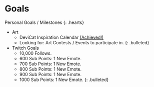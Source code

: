 # Goals

Personal Goals / Milestones
{: .hearts}

* Art
  - DeviCat Inspiration Calendar [(Achieved!)](https://www.redbubble.com/people/devicatoutlet/calendars/29043609-devicat-inspiration-calendar?asc=u&p=calendar)
  - Looking for: Art Contests / Events to participate in.
  {: .bulleted}
* Twitch Goals
  - 10,000 Follows.
  - 600 Sub Points: 1 New Emote.
  - 700 Sub Points: 1 New Emote.
  - 800 Sub Points: 1 New Emote.
  - 900 Sub Points: 1 New Emote.
  - 1000 Sub Points: 1 New Emote.
  {: .bulleted}
